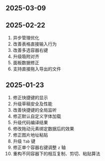 ## 2025-03-09

## 2025-02-22
1. 异步管理优化
2. 改善表格直接输入行为
3. 改善多选容器右键
4. 升级吸附对齐
5. 面板数据修正
6. 支持直接拖入导出的文件

## 2025-01-23
1. 修正快捷键的显示
2. 升级草稿安全及性能
3. 改善快捷键的全局监听
4. 修正默认自定义字体加载
5. 升级代码编译结果
6. 修改拖动元素绑定数据后的效果
7. 修正图片地址粘贴
8. 升级 `Tab` 键
9. 修正单个容器右键调整 `z` 轴
10. 重构不同容器下的相互复制、剪切、粘贴算法
